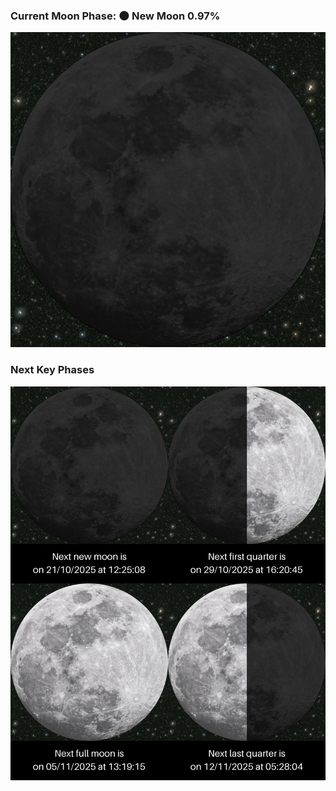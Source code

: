 ### Current Moon Phase: 🌑 New Moon 0.97%
![Moon Phase](moonphase.png)
### Next Key Phases
![Gallery](gallery.png)